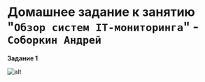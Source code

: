 # Домашнее задание к занятию "`Обзор систем IT-мониторинга`" - `Соборкин Андрей`

**Задание 1**

![alt](https://github.com/BOSe1337/8-03-hw/blob/main/Pictures/1.jpg)
